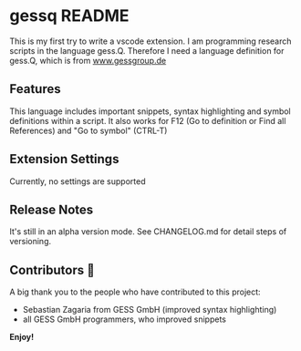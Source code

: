 # gessq README

This is my first try to write a vscode extension.
I am programming research scripts in the language gess.Q.
Therefore I need a language definition for gess.Q, which is from www.gessgroup.de

## Features

This language includes important snippets, syntax highlighting and symbol definitions within a script.
It also works for F12 (Go to definition or Find all References) and "Go to symbol" (CTRL-T)

## Extension Settings

Currently, no settings are supported

## Release Notes

It's still in an alpha version mode. See CHANGELOG.md for detail steps of versioning.

## Contributors 🙏

A big thank you to the people who have contributed to this project:

- Sebastian Zagaria from GESS GmbH (improved syntax highlighting)
- all GESS GmbH programmers, who improved snippets

**Enjoy!**
